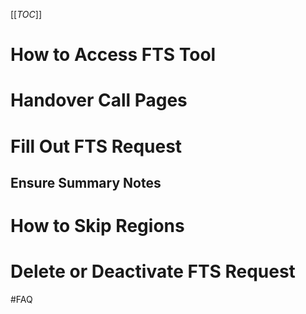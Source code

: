 [[_TOC_]]

# How to Access FTS Tool

# Handover Call Pages

# Fill Out FTS Request
## Ensure Summary Notes

# How to Skip Regions

# Delete or Deactivate FTS Request

#FAQ